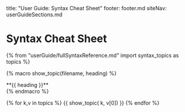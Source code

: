 <frontmatter>
  title: "User Guide: Syntax Cheat Sheet"
  footer: footer.md
  siteNav: userGuideSections.md
</frontmatter>

<include src="../common/header.md" />

<div class="website-content">

# Syntax Cheat Sheet

{% from "userGuide/fullSyntaxReference.md" import syntax_topics as topics %}

{% macro show_topic(filename, heading) %}
<panel type="seamless">
  <div slot="header">
    <md>**{{ heading }}**</md>
    <include src="syntax/{{ filename }}.mbdf#short" />
  </div>
  <div class="indented">
    <include src="syntax/{{ filename }}.mbdf" />
  </div>
</panel>
{% endmacro %}


{% for k,v in topics %}
{{ show_topic( k, v[0]) }}
{% endfor %}

</div>
